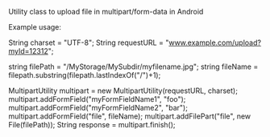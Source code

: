 Utility class to upload file in multipart/form-data in Android

Example usage:

String charset = "UTF-8";
String requestURL = "www.example.com/upload?myId=12312";

string filePath = "/MyStorage/MySubdir/myfilename.jpg";
string fileName = filepath.substring(filepath.lastIndexOf("/")+1);

MultipartUtility multipart = new MultipartUtility(requestURL, charset);
multipart.addFormField("myFormFieldName1", "foo");
multipart.addFormField("myFormFieldName2", "bar");
multipart.addFormField("file", fileName);
multipart.addFilePart("file", new File(filePath));
String response = multipart.finish();